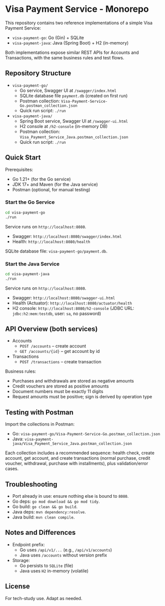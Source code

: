 # Visa Payment Service - Monorepo

This repository contains two reference implementations of a simple Visa Payment Service:

- `visa-payment-go`: Go (Gin) + SQLite
- `visa-payment-java`: Java (Spring Boot) + H2 (in-memory)

Both implementations expose similar REST APIs for Accounts and Transactions, with the same business rules and test flows.

## Repository Structure

- `visa-payment-go/`
  - Go service, Swagger UI at `/swagger/index.html`
  - SQLite database file `payment.db` (created on first run)
  - Postman collection: `Visa-Payment-Service-Go.postman_collection.json`
  - Quick run script: `./run`
- `visa-payment-java/`
  - Spring Boot service, Swagger UI at `/swagger-ui.html`
  - H2 console at `/h2-console` (in-memory DB)
  - Postman collection: `Visa_Payment_Service_Java.postman_collection.json`
  - Quick run script: `./run`

## Quick Start

Prerequisites:
- Go 1.21+ (for the Go service)
- JDK 17+ and Maven (for the Java service)
- Postman (optional, for manual testing)

### Start the Go Service

```bash
cd visa-payment-go
./run
```

Service runs on `http://localhost:8080`.

- Swagger: `http://localhost:8080/swagger/index.html`
- Health: `http://localhost:8080/health`

SQLite database file: `visa-payment-go/payment.db`.

### Start the Java Service

```bash
cd visa-payment-java
./run
```

Service runs on `http://localhost:8080`.

- Swagger: `http://localhost:8080/swagger-ui.html`
- Health (Actuator): `http://localhost:8080/actuator/health`
- H2 console: `http://localhost:8080/h2-console` (JDBC URL: `jdbc:h2:mem:testdb`, user: `sa`, no password)

## API Overview (both services)

- Accounts
  - `POST /accounts` – create account
  - `GET /accounts/{id}` – get account by id
- Transactions
  - `POST /transactions` – create transaction

Business rules:
- Purchases and withdrawals are stored as negative amounts
- Credit vouchers are stored as positive amounts
- Document numbers must be exactly 11 digits
- Request amounts must be positive; sign is derived by operation type

## Testing with Postman

Import the collections in Postman:
- Go: `visa-payment-go/Visa-Payment-Service-Go.postman_collection.json`
- Java: `visa-payment-java/Visa_Payment_Service_Java.postman_collection.json`

Each collection includes a recommended sequence: health check, create account, get account, and create transactions (normal purchase, credit voucher, withdrawal, purchase with installments), plus validation/error cases.

## Troubleshooting

- Port already in use: ensure nothing else is bound to `8080`.
- Go deps: `go mod download && go mod tidy`.
- Go build: `go clean && go build`.
- Java deps: `mvn dependency:resolve`.
- Java build: `mvn clean compile`.

## Notes and Differences

- Endpoint prefix:
  - Go uses `/api/v1/...` (e.g., `/api/v1/accounts`)
  - Java uses `/accounts` without version prefix
- Storage:
  - Go persists to `SQLite` (file)
  - Java uses `H2` in-memory (volatile)

## License

For tech-study use. Adapt as needed.


